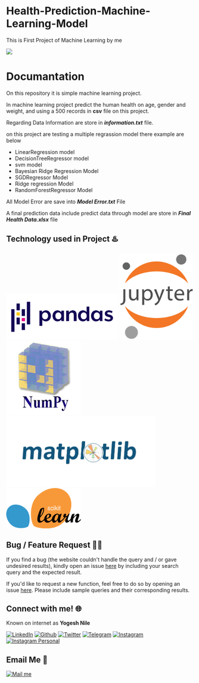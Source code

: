 # Health-Prediction-Machine-Learning-Model
This is First Project of Machine Learning by me

[![](https://camo.githubusercontent.com/2fb0723ef80f8d87a51218680e209c66f213edf8/68747470733a2f2f666f7274686562616467652e636f6d2f696d616765732f6261646765732f6d6164652d776974682d707974686f6e2e737667)](https://python.org)

# Documantation
On this repository it is  simple machine learning project.

In machine learning project predict the human health on age, gender and weight, and using a 500 records in **csv** file on this project.

Regarding Data Information are store in ***information.txt*** file.

on this project are testing a multiple regrassion model there example are below
 - LinearRegression model
 - DecisionTreeRegressor model
 - svm model
 - Bayesian Ridge Regression Model
 - SGDRegressor Model
 - Ridge regression Model
 - RandomForestRegressor Model

All Model Error are save into ***Model Error.txt*** File

A final prediction data include predict data through model are store in ***Final Health Data.xlsx*** file

## Technology used in Project :hotsprings:
<img target="_blank" src="https://github.com/yogeshnile/technology/blob/master/pandas.png" width="300">   <img target="_blank" src="https://github.com/yogeshnile/technology/blob/master/Jupyter.png" width="200">    <img target="_blank" src="https://github.com/yogeshnile/technology/blob/master/numpy.png" width="200">   <img target="_blank" src="https://github.com/yogeshnile/technology/blob/master/matplotlib.jpg" width="400">    <img target="_blank" src="https://github.com/yogeshnile/technology/blob/master/sklearn.png" width="200">

## Bug / Feature Request :man_technologist:
If you find a bug (the website couldn't handle the query and / or gave undesired results), kindly open an issue [here](https://github.com/yogeshnile/Health-Prediction-Machine-Learning-Model/issues/new) by including your search query and the expected result.

If you'd like to request a new function, feel free to do so by opening an issue [here](https://github.com/yogeshnile/Health-Prediction-Machine-Learning-Model/issues/new). Please include sample queries and their corresponding results.


## Connect with me! 🌐
Known on internet as **Yogesh Nile**

[<img target="_blank" src="https://img.icons8.com/bubbles/100/000000/linkedin.png" title="LinkedIn">](https://bit.ly/2Ky3ho6)  [<img target="_blank" src="https://img.icons8.com/bubbles/100/000000/github.png" title="Github">](https://bit.ly/2yoggit) [<img target="_blank" src="https://img.icons8.com/bubbles/100/000000/twitter.png" title="Twitter">](https://bit.ly/3dbLJLC) [<img target="_blank" src="https://img.icons8.com/bubbles/100/000000/telegram-app.png" title="Telegram"/>](https://t.me/yogeshnile) [<img target="_blank" src="https://img.icons8.com/bubbles/100/000000/instagram-new.png" title="Instagram">](https://bit.ly/3b9Qeo4)  [<img target="_blank" src="https://img.icons8.com/bubbles/100/000000/instagram.png" title="Instagram Personal">](https://bit.ly/32SXHV0)

## Email Me :e-mail:

[<img target="_blank" src="https://img.icons8.com/bubbles/100/000000/secured-letter.png" title="Mail me">](mailto:yogeshnile.work4u@gmail.com)

